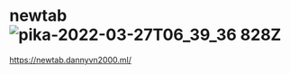 # newtab![pika-2022-03-27T06_39_36 828Z](https://user-images.githubusercontent.com/77970269/160269859-5ba3cb31-2b08-4cdc-be1c-af74f0bcb797.png)

https://newtab.dannyvn2000.ml/
